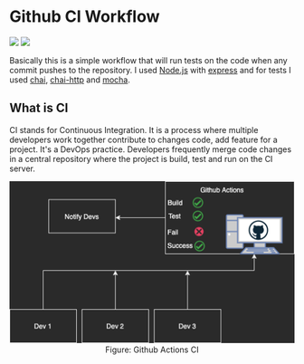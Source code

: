 # Github CI Workflow

<img  src="https://img.shields.io/github/workflow/status/rudSarkar/github-ci-learn/nodejs-ci"/> <img src="https://img.shields.io/github/languages/count/rudSarkar/github-ci-learn"/>

Basically this is a simple workflow that will run tests on the code when any commit pushes to the repository. I used [Node.js](https://nodejs.org/en/) with [express](https://www.npmjs.com/package/express) and for tests I used [chai](https://www.npmjs.com/package/chai), [chai-http](https://www.npmjs.com/package/chai-http) and [mocha](https://www.npmjs.com/package/mocha).

## What is CI

CI stands for Continuous Integration. It is a process where multiple developers work together contribute to changes code, add feature for a project. It's a DevOps practice. Developers frequently merge code changes in a central repository where the project is build, test and run on the CI server. 

<center><img src="images/github-ci.png"/><br>Figure: Github Actions CI</center>